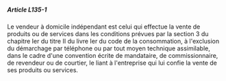 ##### Article L135-1

Le vendeur à domicile indépendant est celui qui effectue la vente de produits ou de services dans les conditions prévues par la section 3 du chapitre Ier du titre II du livre Ier du code de la consommation, à l'exclusion du démarchage par téléphone ou par tout moyen technique assimilable, dans le cadre d'une convention écrite de mandataire, de commissionnaire, de revendeur ou de courtier, le liant à l'entreprise qui lui confie la vente de ses produits ou services.

